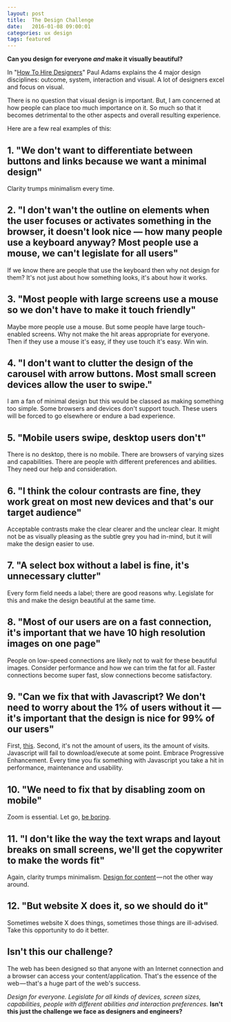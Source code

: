 ```yaml
---
layout: post
title:  The Design Challenge
date:   2016-01-08 09:00:01
categories: ux design
tags: featured
---
```


**Can you design for everyone *and* make it visually beautiful?**

In "[How To Hire Designers](https://medium.com/intercom-inside/how-to-hire-designers-960663e3a3e6#.eu7al1wfu)" Paul Adams explains the 4 major design disciplines: outcome, system, interaction and visual. A lot of designers excel and focus on visual.

There is no question that visual design is important. But, I am concerned at how people can place too much importance on it. So much so that it becomes detrimental to the other aspects and overall resulting experience.

Here are a few real examples of this:

## 1. "We don't want to differentiate between buttons and links because we want a minimal design"

Clarity trumps minimalism every time.

## 2. "I don't wan't the outline on elements when the user focuses or activates something in the browser, it doesn't look nice &mdash; how many people use a keyboard anyway? Most people use a mouse, we can't legislate for all users"

If we know there are people that use the keyboard then why not design for them? It's not just about how something looks, it's about how it works.

## 3. "Most people with large screens use a mouse so we don't have to make it touch friendly"

Maybe more people use a mouse. But some people have large touch-enabled screens. Why not make the hit areas appropriate for everyone. Then if they use a mouse it's easy, if they use touch it's easy. Win win.

## 4. "I don't want to clutter the design of the carousel with arrow buttons. Most small screen devices allow the user to swipe."

I am a fan of minimal design but this would be classed as making something too simple. Some browsers and devices don't support touch. These users will be forced to go elsewhere or endure a bad experience.

## 5. "Mobile users swipe, desktop users don't"

There is no desktop, there is no mobile. There are browsers of varying sizes and capabilities. There are people with different preferences and abilities. They need our help and consideration.

## 6. "I think the colour contrasts are fine, they work great on most new devices and that's our target audience"

Acceptable contrasts make the clear clearer and the unclear clear. It might not be as visually pleasing as the subtle grey you had in-mind, but it will make the design easier to use.

## 7. "A select box without a label is fine, it's unnecessary clutter"

Every form field needs a label; there are good reasons why. Legislate for this and make the design beautiful at the same time.

## 8. "Most of our users are on a fast connection, it's important that we have 10 high resolution images on one page"

People on low-speed connections are likely not to wait for these beautiful images. Consider performance and how we can trim the fat for all. Faster connections become super fast, slow connections become satisfactory.

## 9. "Can we fix that with Javascript? We don't need to worry about the 1% of users without it &mdash; it's important that the design is nice for 99% of our users"

First, [this](http://kryogenix.org/code/browser/everyonehasjs.html). Second, it's not the amount of users, its the amount of visits. Javascript will fail to download/execute at some point. Embrace Progressive Enhancement. Every time you fix something with Javascript you take a hit in performance, maintenance and usability.

## 10. "We need to fix that by disabling zoom on mobile"

Zoom is essential. Let go, [be boring](http://blog.capwatkins.com/the-boring-designer).

## 11. "I don't like the way the text wraps and layout breaks on small screens, we'll get the copywriter to make the words fit"

Again, clarity trumps minimalism. [Design for content](https://www.uie.com/articles/content_and_design/) &mdash; not the other way around.

## 12. "But website X does it, so we should do it"

Sometimes website X does things, sometimes those things are ill-advised. Take this opportunity to do it better.

## Isn't this our challenge?

The web has been designed so that anyone with an Internet connection and a browser can access your content/application. That's the essence of the web &mdash; that's a huge part of the web's success.

*Design for everyone. Legislate for all kinds of devices, screen sizes, capabilities, people with different abilities and interaction preferences.* **Isn't this just the challenge we face as designers and engineers?**
